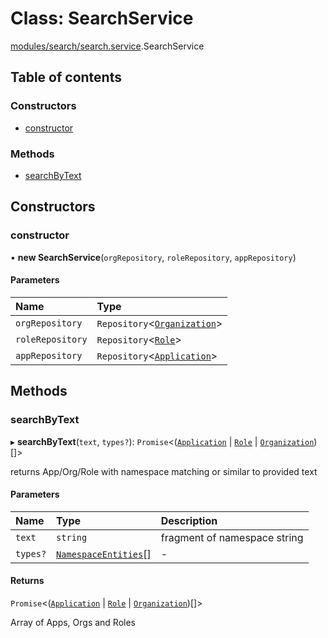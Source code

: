 # Class: SearchService

[modules/search/search.service](../modules/modules_search_search_service.md).SearchService

## Table of contents

### Constructors

- [constructor](modules_search_search_service.SearchService.md#constructor)

### Methods

- [searchByText](modules_search_search_service.SearchService.md#searchbytext)

## Constructors

### constructor

• **new SearchService**(`orgRepository`, `roleRepository`, `appRepository`)

#### Parameters

| Name | Type |
| :------ | :------ |
| `orgRepository` | `Repository`<[`Organization`](modules_organization_organization_entity.Organization.md)\> |
| `roleRepository` | `Repository`<[`Role`](modules_role_role_entity.Role.md)\> |
| `appRepository` | `Repository`<[`Application`](modules_application_application_entity.Application.md)\> |

## Methods

### searchByText

▸ **searchByText**(`text`, `types?`): `Promise`<([`Application`](modules_application_application_entity.Application.md) \| [`Role`](modules_role_role_entity.Role.md) \| [`Organization`](modules_organization_organization_entity.Organization.md))[]\>

returns App/Org/Role with namespace matching or similar to provided text

#### Parameters

| Name | Type | Description |
| :------ | :------ | :------ |
| `text` | `string` | fragment of namespace string |
| `types?` | [`NamespaceEntities`](../enums/modules_search_search_types.NamespaceEntities.md)[] | - |

#### Returns

`Promise`<([`Application`](modules_application_application_entity.Application.md) \| [`Role`](modules_role_role_entity.Role.md) \| [`Organization`](modules_organization_organization_entity.Organization.md))[]\>

Array of Apps, Orgs and Roles
